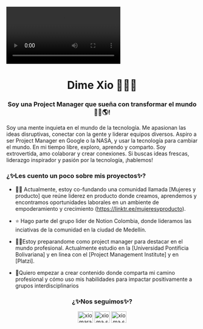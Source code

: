 ![Portada Github](img/Bannervideo.mp4)
<h1 align="center">Dime Xio 👩‍💻✨</h1>
<h3 align="center">Soy una Project Manager que sueña con transformar el mundo👩‍🚀🌎!</h3>
<p aling="center"> Soy una mente inquieta en el mundo de la tecnología. Me apasionan las ideas disruptivas, conectar con la gente y liderar equipos diversos. Aspiro a ser Project Manager en Google o la NASA, y usar la tecnología para cambiar el mundo. En mi tiempo libre, exploro, aprendo y comparto. Soy extrovertida, amo colaborar y crear conexiones. Si buscas ideas frescas, liderazgo inspirador y pasión por la tecnología, ¡hablemos!
</p>
<h3 aling="left"> ¿✨Les cuento un poco sobre mis proyectos✨?</h3>
<p aling="left">

  - 🙋‍♀️ Actualmente, estoy co-fundando una comunidad llamada [Mujeres y producto] que reúne liderez en producto donde creamos, aprendemos y encontramos oportunidades laborales en un ambiente de empoderamiento y crecimiento (https://linktr.ee/mujeresyproducto).
  
- ⭐ Hago parte del grupo lider de Notion Colombia, donde lideramos las inciativas de la comunidad en la ciudad de Medellín.
  
- 👩‍💻Estoy preparandome como project manager para destacar en el mundo profesional. Actualmente estudio en la [Universidad Pontificia Bolivariana] y en linea con el [Project Management Institute] y en [Platzi].

- 🎯Quiero empezar a crear contenido donde comparta mi camino profesional y cómo uso mis habilidades para impactar positivamente a grupos interdisciplinarios
</p>


<h3 align="center">¿✨Nos seguimos✨?</h3>
<p align="center">
<a href="https://linkedin.com/in/xiomara-soto" target="blank"><img align="center" src="https://raw.githubusercontent.com/rahuldkjain/github-profile-readme-generator/master/src/images/icons/Social/linked-in-alt.svg" alt="xiomara-soto" height="30" width="40" /></a>
<a href="https://instagram.com/xioma.soto" target="blank"><img align="center" src="https://raw.githubusercontent.com/rahuldkjain/github-profile-readme-generator/master/src/images/icons/Social/instagram.svg" alt="xioma.soto" height="30" width="40" /></a>
<a href="https://www.youtube.com/c/xioma.soto0" target="blank"><img align="center" src="https://raw.githubusercontent.com/rahuldkjain/github-profile-readme-generator/master/src/images/icons/Social/youtube.svg" alt="xioma.soto0" height="30" width="40" /></a>

